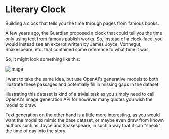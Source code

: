 # Literary Clock
Building a clock that tells you the time through pages from famous books.


A few years ago, the Guardian proposed a clock that could tell you the time only using text from famous publish works. So, instead of a clock-face, you would instead see an excerpt written by James Joyce, Vonnegut, Shakespeare, etc. that contained some reference to what time it was. 

So, it might look something like this:

![image](https://user-images.githubusercontent.com/49100740/211166126-b43048e4-515c-4256-8fbe-ed01076abbeb.png)



I want to take the same idea, but use OpenAI's generative models to both illustrate these passages and potentially fill in missing gaps in the dataset.

Illustrating this dataset is kind of a trivial task as you simply need to call OpenAI's image generation API for however many quotes you wish the model to draw. 

Text generation on the other hand is a little more interesting, as you would want the model to mimic the base dataset, or maybe even draw from known authors such as Joyce and Shakespeare, in such a way that it can "sneak" the time of day into the story. 
